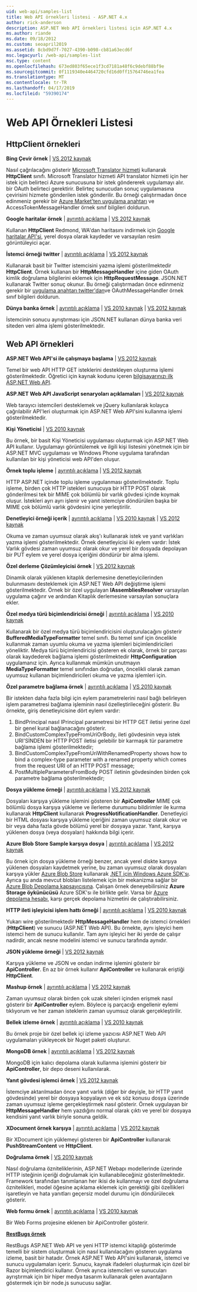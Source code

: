 ```yaml
---
uid: web-api/samples-list
title: Web API örnekleri listesi - ASP.NET 4.x
author: rick-anderson
description: ASP.NET Web API örnekleri listesi için ASP.NET 4.x
ms.author: riande
ms.date: 09/18/2012
ms.custom: seoapril2019
ms.assetid: 8cbd9d7f-7027-4390-b098-cb81a63ecd6f
msc.legacyurl: /web-api/samples-list
msc.type: content
ms.openlocfilehash: 673ed803f65ece1f3cd7181a48f6c9debf88bf9e
ms.sourcegitcommit: 0f1119340e4464720cfd16d0ff15764746ea1fea
ms.translationtype: MT
ms.contentlocale: tr-TR
ms.lasthandoff: 04/17/2019
ms.locfileid: "59390174"
---
```

# <a name="web-api-samples-list"></a>Web API Örnekleri Listesi

## <a name="httpclient-samples"></a>HttpClient örnekleri

**Bing Çevir örnek** | [VS 2012 kaynak](https://github.com/aspnet/samples/blob/master/samples/aspnet/HttpClient/BingTranslateSample)

Nasıl çağrılacağını gösterir [Microsoft Translator hizmeti](https://msdn.microsoft.com/library/ff512419.aspx) kullanarak **HttpClient** sınıfı. Microsoft Translator hizmeti API translator hizmeti için her istek için belirteci Azure sunucusuna bir istek göndererek uygulamayı alır. bir OAuth belirteci gerektirir. Belirteç sunucudan sonuç uygulamasına çevirisini hizmete gönderilen istek gönderilir. Bu örneği çalıştırmadan önce edinmeniz gerekir bir [Azure Market'ten uygulama anahtarı](https://msdn.microsoft.com/library/hh454950.aspx) ve AccessTokenMessageHandler örnek sınıf bilgileri doldurun.

**Google haritalar örnek** | [ayrıntılı açıklama](https://blogs.msdn.com/b/henrikn/archive/2012/02/17/downloading-a-google-map-to-local-file.aspx) | [VS 2012 kaynak](https://github.com/aspnet/samples/blob/master/samples/aspnet/HttpClient/GoogleMapsSample)

Kullanan **HttpClient** Redmond, WA'dan haritasını indirmek için [Google haritalar API'si](https://developers.google.com/maps/), yerel dosya olarak kaydeder ve varsayılan resim görüntüleyici açar.

**İstemci örneği twitter** | [ayrıntılı açıklama](https://blogs.msdn.com/b/henrikn/archive/2012/02/16/extending-httpclient-with-oauth-to-access-twitter.aspx) | [VS 2012 kaynak](https://github.com/aspnet/samples/blob/master/samples/aspnet/HttpClient/TwitterSample)

Kullanarak basit bir Twitter istemcisini yazma işlemi gösterilmektedir **HttpClient**. Örnek kullanan bir **HttpMessageHandler** içine giden OAuth kimlik doğrulama bilgilerini eklemek için **HttpRequestMessage**. JSON.NET kullanarak Twitter sonuç okunur. Bu örneği çalıştırmadan önce edinmeniz gerekir bir [uygulama anahtarı twitter'dan](https://dev.twitter.com/)ve OAuthMessageHandler örnek sınıf bilgileri doldurun.

**Dünya banka örnek** | [ayrıntılı açıklama](https://blogs.msdn.com/b/henrikn/archive/2012/02/16/httpclient-is-here.aspx) | [VS 2010 kaynak](https://github.com/aspnet/samples/blob/master/samples/aspnet/HttpClient/WorldBankSample/Net40) | [VS 2012 kaynak](https://github.com/aspnet/samples/blob/master/samples/aspnet/HttpClient/WorldBankSample/Net45)

İstemcinin sonucu ayrıştırması için JSON.NET kullanan dünya banka veri siteden veri alma işlemi gösterilmektedir.

## <a name="web-api-samples"></a>Web API örnekleri

**ASP.NET Web API'si ile çalışmaya başlama** | [VS 2012 kaynak](overview/getting-started-with-aspnet-web-api/tutorial-your-first-web-api.md)

Temel bir web API HTTP GET isteklerini destekleyen oluşturma işlemi gösterilmektedir. Öğretici için kaynak kodunu içeren [bilgisayarınızı ilk ASP.NET Web API](overview/getting-started-with-aspnet-web-api/tutorial-your-first-web-api.md).

**ASP.NET Web API JavaScript senaryoları açıklamaları** | [VS 2012 kaynak](https://code.msdn.microsoft.com/ASPNET-Web-API-JavaScript-d0d64dd7)

Web tarayıcı istemcileri desteklemek ve jQuery kullanılarak kolayca çağrılabilir API'leri oluşturmak için ASP.NET Web API'sini kullanma işlemi gösterilmektedir.

**Kişi Yöneticisi** | [VS 2010 kaynak](https://code.msdn.microsoft.com/Contact-Manager-Web-API-0e8e373d)

Bu örnek, bir basit Kişi Yöneticisi uygulaması oluşturmak için ASP.NET Web API kullanır. Uygulamayı görüntülemek ve ilgili kişi listesini yönetmek için bir ASP.NET MVC uygulaması ve Windows Phone uygulama tarafından kullanılan bir kişi yöneticisi web API'den oluşur.

**Örnek toplu işleme** | [ayrıntılı açıklama](http://trocolate.wordpress.com/2012/07/19/mitigate-issue-260-in-batching-scenario/) | [VS 2012 kaynak](https://github.com/aspnet/samples/blob/master/samples/aspnet/WebApi/BatchSample)

HTTP ASP.NET içinde toplu işleme uygulanması gösterilmektedir. Toplu işleme, birden çok HTTP istekleri sunucuya bir HTTP POST olarak gönderilmesi tek bir MIME çok bölümlü bir varlık gövdesi içinde koymak oluşur. İstekleri ayrı ayrı işlenir ve yanıt istemciye döndürülen başka bir MIME çok bölümlü varlık gövdesini içine yerleştirilir.

**Denetleyici örneği içerik** | [ayrıntılı açıklama](https://blogs.msdn.com/b/henrikn/archive/2012/02/24/async-actions-in-asp-net-web-api.aspx) | [VS 2010 kaynak](https://github.com/aspnet/samples/blob/master/samples/aspnet/WebApi/ContentControllerSample/Net40) | [VS 2012 kaynak](https://github.com/aspnet/samples/blob/master/samples/aspnet/WebApi/ContentControllerSample/Net45)

Okuma ve zaman uyumsuz olarak akış'ı kullanarak istek ve yanıt varlıkları yazma işlemi gösterilmektedir. Örnek denetleyicisi iki eylem vardır: İstek Varlık gövdesi zaman uyumsuz olarak okur ve yerel bir dosyada depolayan bir PUT eylem ve yerel dosya içeriğini döndürür bir alma işlemi.

**Özel derleme Çözümleyicisi örnek** | [VS 2012 kaynak](https://github.com/aspnet/samples/blob/master/samples/aspnet/WebApi/CustomAssemblyResolverSample)

Dinamik olarak yüklenen kitaplık derlemesine denetleyicilerinden bulunmasını desteklemek için ASP.NET Web API değiştirme işlemi gösterilmektedir. Örnek bir özel uygulayan **IAssembliesResolver** varsayılan uygulama çağırır ve ardından Kitaplık derlemesine varsayılan sonuçlara ekler.

**Özel medya türü biçimlendiricisi örneği** | [ayrıntılı açıklama](https://blogs.msdn.com/b/henrikn/archive/2012/04/23/using-cookies-with-asp-net-web-api.aspx) | [VS 2010 kaynak](https://github.com/aspnet/samples/blob/master/samples/aspnet/WebApi/CustomMediaTypeFormatterSample)

Kullanarak bir özel medya türü biçimlendiricisini oluşturulacağını gösterir **BufferedMediaTypeFormatter** temel sınıfı. Bu temel sınıf için öncelikle kullanmak zaman uyumlu okuma ve yazma işlemleri biçimlendiricileri yöneliktir. Medya türü biçimlendiricisi gösteren ek olarak, örnek bir parçası olarak kaydederek bağlama işlemi gösterilmektedir **HttpConfiguration** uygulamanız için. Ayrıca kullanmak mümkün unutmayın **MediaTypeFormatter** temel sınıfından doğrudan, öncelikli olarak zaman uyumsuz kullanan biçimlendiricileri okuma ve yazma işlemleri için.

**Özel parametre bağlama örnek** | [ayrıntılı açıklama](https://blogs.msdn.com/b/jmstall/archive/2012/05/11/webapi-parameter-binding-under-the-hood.aspx) | [VS 2010 kaynak](https://github.com/aspnet/samples/blob/master/samples/aspnet/WebApi/CustomParameterBinding)

Bir istekten daha fazla bilgi için eylem parametrelerini nasıl bağlı belirleyen işlem parametresi bağlama işleminin nasıl özelleştirileceğini gösterir. Bu örnekte, giriş denetleyicisine dört eylem vardır:

1. BindPrincipal nasıl IPrincipal parametresi bir HTTP GET iletisi yerine özel bir genel kural bağlanacağını gösterir.
2. BindCustomComplexTypeFromUriOrBody, ileti gövdesinin veya istek URI'SİNDEN bir HTTP POST iletisi gelebilir bir karmaşık tür parametre bağlama işlemi gösterilmektedir;
3. BindCustomComplexTypeFromUriWithRenamedProperty shows how to bind a complex-type parameter with a renamed property which comes from the request URI of an HTTP POST message;
4. PostMultipleParametersFromBody POST iletinin gövdesinden birden çok parametre bağlama gösterilmektedir;

**Dosya yükleme örneği** | [ayrıntılı açıklama](https://blogs.msdn.com/b/henrikn/archive/2012/03/01/file-upload-and-asp-net-web-api.aspx) | [VS 2012 kaynak](https://github.com/aspnet/samples/tree/master/samples/aspnet/WebApi/FileUploadSample)

Dosyaları karşıya yükleme işlemini gösteren bir **ApiController** MIME çok bölümlü dosya karşıya yükleme ve ilerleme durumunu bildirimler ile kurma kullanarak **HttpClient** kullanarak **ProgressNotificationHandler**. Denetleyici bir HTML dosyası karşıya yükleme içeriğini zaman uyumsuz olarak okur ve bir veya daha fazla gövde bölümü yerel bir dosyaya yazar. Yanıt, karşıya yüklenen dosya (veya dosyaları) hakkında bilgi içerir.

**Azure Blob Store Sample karşıya dosya** | [ayrıntılı açıklama](https://blogs.msdn.com/b/yaohuang1/archive/2012/07/02/asp-net-web-api-and-azure-blob-storage.aspx) | [VS 2012 kaynak](https://github.com/aspnet/samples/tree/master/samples/aspnet/WebApi/AzureBlobsFileUploadSample)

Bu örnek için dosya yükleme örneği benzer, ancak yerel diskte karşıya yüklenen dosyaları kaydetmek yerine, bu zaman uyumsuz olarak dosyaları karşıya yükler [Azure Blob Store](https://docs.microsoft.com/azure/storage/blobs/storage-dotnet-how-to-use-blobs) kullanarak [.NET için Windows Azure SDK'sı](https://www.windowsazure.com/develop/net/). Ayrıca şu anda mevcut blobları listelemek için bir mekanizma sağlar bir [Azure Blob Depolama kapsayıcısına](https://docs.microsoft.com/azure/storage/blobs/storage-dotnet-how-to-use-blobs). Çalışan örnek deneyebilirsiniz **Azure Storage öykünücüsü** Azure SDK'sı ile birlikte gelir. Varsa bir [Azure depolama hesabı](https://docs.microsoft.com/azure/storage/blobs/storage-dotnet-how-to-use-blobs), karşı gerçek depolama hizmetini de çalıştırabilirsiniz.

**HTTP ileti işleyicisi işlem hattı örneği** | [ayrıntılı açıklama](https://blogs.msdn.com/b/henrikn/archive/2012/08/07/httpclient-httpclienthandler-and-httpwebrequesthandler.aspx) | [VS 2010 kaynak](https://github.com/aspnet/samples/tree/master/samples/aspnet/WebApi/HttpMessageHandlerPipelineSample)

Yukarı wire gösterilmektedir **HttpMessageHandler** hem de istemci örnekleri (**HttpClient**) ve sunucu (ASP.NET Web API). Bu örnekte, aynı işleyici hem istemci hem de sunucu kullanılır. Tam aynı işleyici her iki yerde de çalışır nadirdir, ancak nesne modelini istemci ve sunucu tarafında aynıdır.

**JSON yükleme örneği** | [VS 2012 kaynak](https://github.com/aspnet/samples/tree/master/samples/aspnet/WebApi/JsonUploadSample)

Karşıya yükleme ve JSON ve ondan indirme işlemini gösterir bir **ApiController**. En az bir örnek kullanır **ApiController** ve kullanarak eriştiği **HttpClient**.

**Mashup örnek** | [ayrıntılı açıklama](https://blogs.msdn.com/b/henrikn/archive/2012/03/03/async-mashups-using-asp-net-web-api.aspx) | [VS 2012 kaynak](https://github.com/aspnet/samples/tree/master/samples/aspnet/WebApi/MashupSample)

Zaman uyumsuz olarak birden çok uzak siteleri içinden erişmek nasıl gösterir bir **ApiController** eylem. Böylece iş parçacığı engellenir eylemi tıklıyorum ve her zaman isteklerin zaman uyumsuz olarak gerçekleştirilir.

**Bellek izleme örnek** | [ayrıntılı açıklama](https://blogs.msdn.com/b/roncain/archive/2012/04/12/tracing-in-asp-net-web-api.aspx) | [VS 2010 kaynak](https://github.com/aspnet/samples/tree/master/samples/aspnet/WebApi/MemoryTracingSample)

Bu örnek proje bir özel bellek içi izleme yazıcısı ASP.NET Web API uygulamaları yükleyecek bir Nuget paketi oluşturur.

**MongoDB örnek** | [ayrıntılı açıklama](https://blogs.msdn.com/b/henrikn/archive/2012/02/19/using-web-api-with-mongodb.aspx) | [VS 2012 kaynak](https://github.com/aspnet/samples/tree/master/samples/aspnet/WebApi/MongoSample)

MongoDB için kalıcı depolama olarak kullanma işlemini gösterir bir **ApiController**, bir depo deseni kullanılarak.

**Yanıt gövdesi işlemci örnek** | [VS 2012 kaynak](https://github.com/aspnet/samples/tree/master/samples/aspnet/WebApi/ResponseEntityProcessorSample)

İstemciye aktarılmadan önce yanıt varlık (diğer bir deyişle, bir HTTP yanıt gövdesinde) yerel bir dosyaya kopyalayın ve ek söz konusu dosya üzerinde zaman uyumsuz işleme gerçekleştirmek nasıl gösterir. Örnek uygulayan bir **HttpMessageHandler** hem yazdığını normal olarak çıktı ve yerel bir dosyaya kendisini yanıt varlık biriyle sonuna geldik.

**XDocument örnek karşıya** | [ayrıntılı açıklama](https://blogs.msdn.com/b/henrikn/archive/2012/02/17/push-and-pull-streams-using-httpclient.aspx) | [VS 2012 kaynak](https://github.com/aspnet/samples/tree/master/samples/aspnet/WebApi/UploadXDocumentSample)

Bir XDocument için yüklemeyi gösteren bir **ApiController** kullanarak **PushStreamContent** ve **HttpClient**.

**Doğrulama örnek** | [VS 2010 kaynak](https://github.com/aspnet/samples/tree/master/samples/aspnet/WebApi/ValidationSample)

Nasıl doğrulama özniteliklerinin, ASP.NET Webapı modellerinde üzerinde HTTP isteğinin içeriği doğrulamak için kullanabileceğiniz gösterilmektedir. Framework tarafından tanımlanan her ikisi de kullanmayı ve özel doğrulama öznitelikleri, model öğesine açıklama eklemek için gerektiği gibi özellikleri işaretleyin ve hata yanıtları geçersiz model durumu için döndürülecek gösterir.

**Web formu örnek** | [ayrıntılı açıklama](https://blogs.msdn.com/b/henrikn/archive/2012/02/23/using-asp-net-web-api-with-asp-net-web-forms.aspx) | [VS 2010 kaynak](https://github.com/aspnet/samples/tree/master/samples/aspnet/WebApi/WebFormSample)

Bir Web Forms projesine eklenen bir ApiController gösterir.

**[RestBugs örnek](https://github.com/howarddierking/RestBugs)**

RestBugs ASP.NET Web API ve yeni HTTP istemci kitaplığı gösterimde temelli bir sistem oluşturmak için nasıl kullanılacağını gösteren uygulama izleme, basit bir hatadır. Örnek ASP.NET Web API'sini kullanarak, istemci ve sunucu uygulamaları içerir. Sunucu, kaynak ifadeleri oluşturmak için özel bir Razor biçimlendirici kullanır. Örnek ayrıca istemcileri ve sunucuları ayrıştırmak için bir hiper medya tasarım kullanarak gelen avantajların göstermek için bir node.js sunucusu sağlar.
